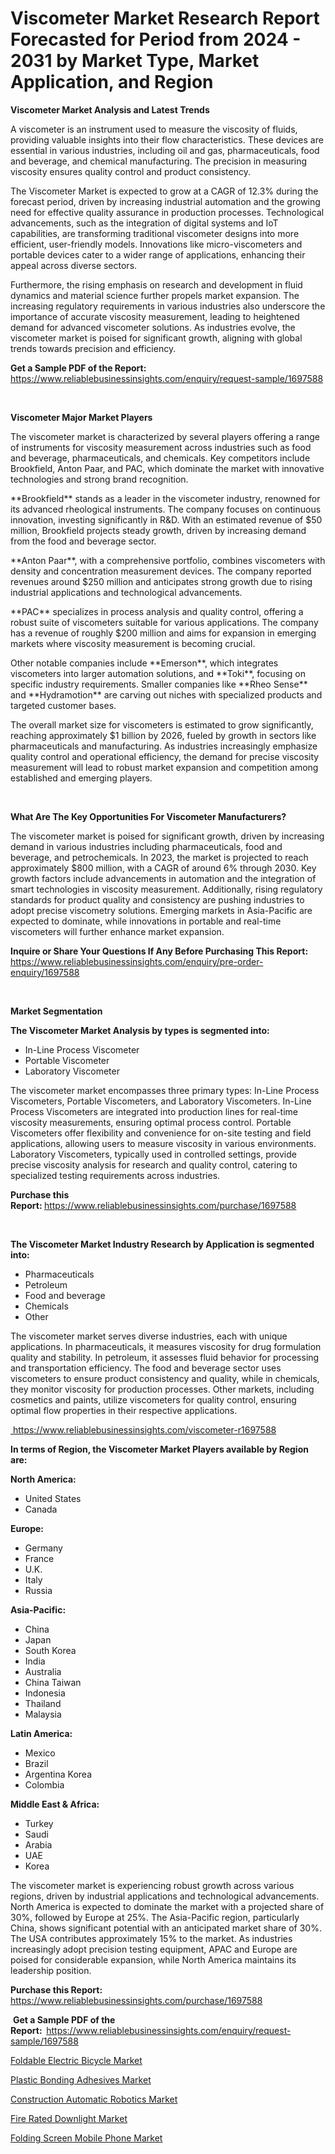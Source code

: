 <p><h1>Viscometer Market Research Report Forecasted for Period from 2024 -  2031 by Market Type, Market Application, and Region</h1></p><p><strong>Viscometer Market Analysis and Latest Trends</strong></p>
<p><p>A viscometer is an instrument used to measure the viscosity of fluids, providing valuable insights into their flow characteristics. These devices are essential in various industries, including oil and gas, pharmaceuticals, food and beverage, and chemical manufacturing. The precision in measuring viscosity ensures quality control and product consistency.</p><p>The Viscometer Market is expected to grow at a CAGR of 12.3% during the forecast period, driven by increasing industrial automation and the growing need for effective quality assurance in production processes. Technological advancements, such as the integration of digital systems and IoT capabilities, are transforming traditional viscometer designs into more efficient, user-friendly models. Innovations like micro-viscometers and portable devices cater to a wider range of applications, enhancing their appeal across diverse sectors.</p><p>Furthermore, the rising emphasis on research and development in fluid dynamics and material science further propels market expansion. The increasing regulatory requirements in various industries also underscore the importance of accurate viscosity measurement, leading to heightened demand for advanced viscometer solutions. As industries evolve, the viscometer market is poised for significant growth, aligning with global trends towards precision and efficiency.</p></p>
<p><strong>Get a Sample PDF of the Report:&nbsp;</strong> <a href="https://www.reliablebusinessinsights.com/enquiry/request-sample/1697588?utm_campaign=62&utm_medium=2&utm_source=Github&utm_content=ia&utm_term=12122024&utm_id=viscometer">https://www.reliablebusinessinsights.com/enquiry/request-sample/1697588</a></p>
<p>&nbsp;</p>
<p><strong>Viscometer Major Market Players</strong></p>
<p><p>The viscometer market is characterized by several players offering a range of instruments for viscosity measurement across industries such as food and beverage, pharmaceuticals, and chemicals. Key competitors include Brookfield, Anton Paar, and PAC, which dominate the market with innovative technologies and strong brand recognition.</p><p>**Brookfield** stands as a leader in the viscometer industry, renowned for its advanced rheological instruments. The company focuses on continuous innovation, investing significantly in R&D. With an estimated revenue of $50 million, Brookfield projects steady growth, driven by increasing demand from the food and beverage sector.</p><p>**Anton Paar**, with a comprehensive portfolio, combines viscometers with density and concentration measurement devices. The company reported revenues around $250 million and anticipates strong growth due to rising industrial applications and technological advancements.</p><p>**PAC** specializes in process analysis and quality control, offering a robust suite of viscometers suitable for various applications. The company has a revenue of roughly $200 million and aims for expansion in emerging markets where viscosity measurement is becoming crucial.</p><p>Other notable companies include **Emerson**, which integrates viscometers into larger automation solutions, and **Toki**, focusing on specific industry requirements. Smaller companies like **Rheo Sense** and **Hydramotion** are carving out niches with specialized products and targeted customer bases.</p><p>The overall market size for viscometers is estimated to grow significantly, reaching approximately $1 billion by 2026, fueled by growth in sectors like pharmaceuticals and manufacturing. As industries increasingly emphasize quality control and operational efficiency, the demand for precise viscosity measurement will lead to robust market expansion and competition among established and emerging players.</p></p>
<p>&nbsp;</p>
<p><strong>What Are The Key Opportunities For Viscometer Manufacturers?</strong></p>
<p><p>The viscometer market is poised for significant growth, driven by increasing demand in various industries including pharmaceuticals, food and beverage, and petrochemicals. In 2023, the market is projected to reach approximately $800 million, with a CAGR of around 6% through 2030. Key growth factors include advancements in automation and the integration of smart technologies in viscosity measurement. Additionally, rising regulatory standards for product quality and consistency are pushing industries to adopt precise viscometry solutions. Emerging markets in Asia-Pacific are expected to dominate, while innovations in portable and real-time viscometers will further enhance market expansion.</p></p>
<p><strong>Inquire or Share Your Questions If Any Before Purchasing This Report:</strong> <a href="https://www.reliablebusinessinsights.com/enquiry/pre-order-enquiry/1697588?utm_campaign=62&utm_medium=2&utm_source=Github&utm_content=ia&utm_term=12122024&utm_id=viscometer">https://www.reliablebusinessinsights.com/enquiry/pre-order-enquiry/1697588</a></p>
<p>&nbsp;</p>
<p><strong>Market Segmentation</strong></p>
<p><strong>The Viscometer Market Analysis by types is segmented into:</strong></p>
<p><ul><li>In-Line Process Viscometer</li><li>Portable Viscometer</li><li>Laboratory Viscometer</li></ul></p>
<p><p>The viscometer market encompasses three primary types: In-Line Process Viscometers, Portable Viscometers, and Laboratory Viscometers. In-Line Process Viscometers are integrated into production lines for real-time viscosity measurements, ensuring optimal process control. Portable Viscometers offer flexibility and convenience for on-site testing and field applications, allowing users to measure viscosity in various environments. Laboratory Viscometers, typically used in controlled settings, provide precise viscosity analysis for research and quality control, catering to specialized testing requirements across industries.</p></p>
<p><strong>Purchase this Report:&nbsp;</strong><a href="https://www.reliablebusinessinsights.com/purchase/1697588?utm_campaign=62&utm_medium=2&utm_source=Github&utm_content=ia&utm_term=12122024&utm_id=viscometer">https://www.reliablebusinessinsights.com/purchase/1697588</a></p>
<p>&nbsp;</p>
<p><strong>The Viscometer Market Industry Research by Application is segmented into:</strong></p>
<p><ul><li>Pharmaceuticals</li><li>Petroleum</li><li>Food and beverage</li><li>Chemicals</li><li>Other</li></ul></p>
<p><p>The viscometer market serves diverse industries, each with unique applications. In pharmaceuticals, it measures viscosity for drug formulation quality and stability. In petroleum, it assesses fluid behavior for processing and transportation efficiency. The food and beverage sector uses viscometers to ensure product consistency and quality, while in chemicals, they monitor viscosity for production processes. Other markets, including cosmetics and paints, utilize viscometers for quality control, ensuring optimal flow properties in their respective applications.</p></p>
<p><a href="https://www.reliablebusinessinsights.com/viscometer-r1697588?utm_campaign=62&utm_medium=2&utm_source=Github&utm_content=ia&utm_term=12122024&utm_id=viscometer">&nbsp;https://www.reliablebusinessinsights.com/viscometer-r1697588</a></p>
<p><strong>In terms of Region, the Viscometer Market Players available by Region are:</strong></p>
<p>
    <p> <strong> North America: </strong>
        <ul>
            <li>United States</li>
            <li>Canada</li>
        </ul>
        </p> 
    <p> <strong> Europe: </strong>
        <ul>
            <li>Germany</li>
            <li>France</li>
            <li>U.K.</li>
            <li>Italy</li>
            <li>Russia</li>
        </ul>
        </p> 
    <p> <strong> Asia-Pacific: </strong>
        <ul>
            <li>China</li>
            <li>Japan</li>
            <li>South Korea</li>
            <li>India</li>
            <li>Australia</li>
            <li>China Taiwan</li>
            <li>Indonesia</li>
            <li>Thailand</li>
            <li>Malaysia</li>
        </ul>
        </p> 
    <p> <strong> Latin America: </strong>
        <ul>
            <li>Mexico</li>
            <li>Brazil</li>
            <li>Argentina Korea</li>
            <li>Colombia</li>
        </ul>
        </p> 
    <p> <strong> Middle East & Africa: </strong>
        <ul>
            <li>Turkey</li>
            <li>Saudi</li>
            <li>Arabia</li>
            <li>UAE</li>
            <li>Korea</li>
        </ul>
    </p>
    </p>
<p><p>The viscometer market is experiencing robust growth across various regions, driven by industrial applications and technological advancements. North America is expected to dominate the market with a projected share of 30%, followed by Europe at 25%. The Asia-Pacific region, particularly China, shows significant potential with an anticipated market share of 30%. The USA contributes approximately 15% to the market. As industries increasingly adopt precision testing equipment, APAC and Europe are poised for considerable expansion, while North America maintains its leadership position.</p></p>
<p><strong>Purchase this Report: </strong><a href="https://www.reliablebusinessinsights.com/purchase/1697588?utm_campaign=62&utm_medium=2&utm_source=Github&utm_content=ia&utm_term=12122024&utm_id=viscometer">https://www.reliablebusinessinsights.com/purchase/1697588</a></p>
<p>&nbsp;<strong>Get a Sample PDF of the Report:&nbsp;&nbsp;</strong><a href="https://www.reliablebusinessinsights.com/enquiry/request-sample/1697588?utm_campaign=62&utm_medium=2&utm_source=Github&utm_content=ia&utm_term=12122024&utm_id=viscometer">https://www.reliablebusinessinsights.com/enquiry/request-sample/1697588</a></p>
<p><strong></strong></p>
<p><p><a href="https://github.com/manesros8/Market-Research-Report-List-1/blob/main/foldable-electric-bicycle-market.md?utm_campaign=62&utm_medium=2&utm_source=Github&utm_content=ia&utm_term=12122024&utm_id=viscometer">Foldable Electric Bicycle Market</a></p><p><a href="https://www.linkedin.com/pulse/market-overview-plastic-bonding-adhesives-projected-grow-zzuie?utm_campaign=62&utm_medium=2&utm_source=Github&utm_content=ia&utm_term=12122024&utm_id=viscometer">Plastic Bonding Adhesives Market</a></p><p><a href="https://github.com/WashimHussain441/Market-Research-Report-List-1/blob/main/construction-automatic-robotics-market.md?utm_campaign=62&utm_medium=2&utm_source=Github&utm_content=ia&utm_term=12122024&utm_id=viscometer">Construction Automatic Robotics Market</a></p><p><a href="https://www.linkedin.com/pulse/market-examination-report-fire-rated-downlight-growth-forecast-easve?utm_campaign=62&utm_medium=2&utm_source=Github&utm_content=ia&utm_term=12122024&utm_id=viscometer">Fire Rated Downlight Market</a></p><p><a href="https://www.linkedin.com/pulse/global-folding-screen-mobile-phone-markets-growth-journey-lmuye?utm_campaign=62&utm_medium=2&utm_source=Github&utm_content=ia&utm_term=12122024&utm_id=viscometer">Folding Screen Mobile Phone Market</a></p></p>
